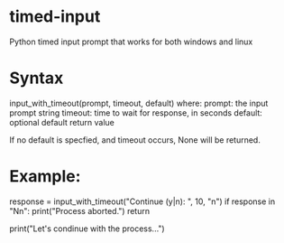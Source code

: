 # timed-input
Python timed input prompt that works for both windows and linux

# Syntax
input_with_timeout(prompt, timeout, default)
  where:
    prompt:   the input prompt string
    timeout:  time to wait for response, in seconds
    default:  optional default return value
    
 If no default is specfied, and timeout occurs, None will be returned.

# Example:
response = input_with_timeout("Continue (y|n): ", 10, "n")
if response in "Nn":
  print("Process aborted.")
  return
  
print("Let's condinue with the process...")
   
